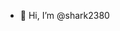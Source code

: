- 👋 Hi, I’m @shark2380


<!---
shark2380/shark2380 is a ✨ special ✨ repository because its `README.md` (this file) appears on your GitHub profile.
You can click the Preview link to take a look at your changes.
--->
